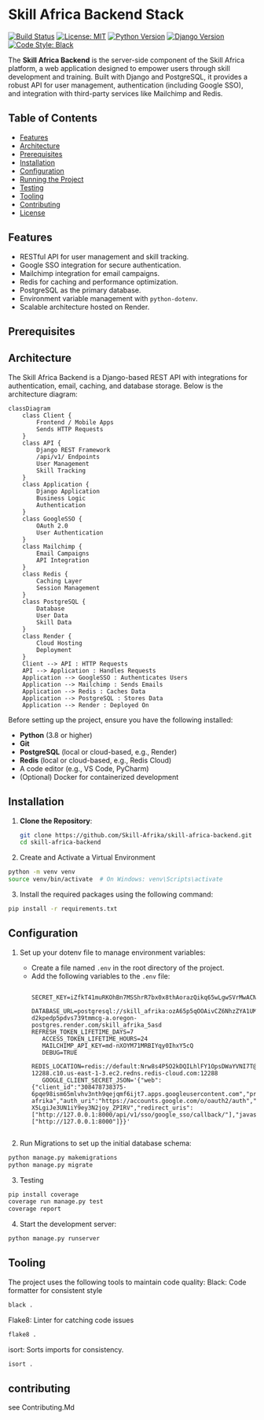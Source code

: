 # Skill Africa Backend Stack 

[![Build Status](https://img.shields.io/badge/build-passing-brightgreen)](https://github.com/Skill-Afrika/skill-africa-backend/actions)
[![License: MIT](https://img.shields.io/badge/License-MIT-yellow.svg)](https://opensource.org/licenses/MIT)
[![Python Version](https://img.shields.io/badge/python-3.8%2B-blue)](https://www.python.org/)
[![Django Version](https://img.shields.io/badge/django-4.2%2B-blue)](https://www.djangoproject.com/)
[![Code Style: Black](https://img.shields.io/badge/code%20style-black-000000.svg)](https://github.com/psf/black)

The **Skill Africa Backend** is the server-side component of the Skill Africa platform, a web application designed to empower users through skill development and training. Built with Django and PostgreSQL, it provides a robust API for user management, authentication (including Google SSO), and integration with third-party services like Mailchimp and Redis.

## Table of Contents

- [Features](#features)
- [Architecture](#architecture)
- [Prerequisites](#prerequisites)
- [Installation](#installation)
- [Configuration](#configuration)
- [Running the Project](#running-the-project)
- [Testing](#testing)
- [Tooling](#tooling)
- [Contributing](#contributing)
- [License](#license)

## Features

- RESTful API for user management and skill tracking.
- Google SSO integration for secure authentication.
- Mailchimp integration for email campaigns.
- Redis for caching and performance optimization.
- PostgreSQL as the primary database.
- Environment variable management with `python-dotenv`.
- Scalable architecture hosted on Render.

## Prerequisites
## Architecture

The Skill Africa Backend is a Django-based REST API with integrations for authentication, email, caching, and database storage. Below is the architecture diagram:

```mermaid
classDiagram
    class Client {
        Frontend / Mobile Apps
        Sends HTTP Requests
    }
    class API {
        Django REST Framework
        /api/v1/ Endpoints
        User Management
        Skill Tracking
    }
    class Application {
        Django Application
        Business Logic
        Authentication
    }
    class GoogleSSO {
        OAuth 2.0
        User Authentication
    }
    class Mailchimp {
        Email Campaigns
        API Integration
    }
    class Redis {
        Caching Layer
        Session Management
    }
    class PostgreSQL {
        Database
        User Data
        Skill Data
    }
    class Render {
        Cloud Hosting
        Deployment
    }
    Client --> API : HTTP Requests
    API --> Application : Handles Requests
    Application --> GoogleSSO : Authenticates Users
    Application --> Mailchimp : Sends Emails
    Application --> Redis : Caches Data
    Application --> PostgreSQL : Stores Data
    Application --> Render : Deployed On
 ```

Before setting up the project, ensure you have the following installed:
- **Python** (3.8 or higher)
- **Git**
- **PostgreSQL** (local or cloud-based, e.g., Render)
- **Redis** (local or cloud-based, e.g., Redis Cloud)
- A code editor (e.g., VS Code, PyCharm)
- (Optional) Docker for containerized development

## Installation

1. **Clone the Repository**:
   ```bash
   git clone https://github.com/Skill-Afrika/skill-africa-backend.git
   cd skill-africa-backend
   ```

2. Create and Activate a Virtual Environment

```bash
python -m venv venv
source venv/bin/activate  # On Windows: venv\Scripts\activate
```

3. Install the required packages using the following command:

```bash
pip install -r requirements.txt 
```
## Configuration
1. Set up your dotenv file to manage environment variables:

   - Create a file named `.env` in the root directory of the project.
   - Add the following variables to the `.env` file:
     ```plaintext
        SECRET_KEY=iZfkT41muRKOhBn7MSShrR7bx0x8thAorazQikq65wLgwSVrMwACNY6xsj9VuuEZ0AKpHQtt8iFYSxMRUE4SF1gfcVNkBLNRqLBo
        DATABASE_URL=postgresql://skill_afrika:ozA65p5qOOAivCZ6NhzZYA1UM7zGFuRO@dpg-d2kpedp5pdvs739tmmcg-a.oregon-postgres.render.com/skill_afrika_5asd        REFRESH_TOKEN_LIFETIME_DAYS=7
        ACCESS_TOKEN_LIFETIME_HOURS=24
        MAILCHIMP_API_KEY=md-nXOYM71MRBIYqy0IhxY5cQ
        DEBUG=TRUE
        REDIS_LOCATION=redis://default:Nrw8s4P5O2kDQILhlFY1OpsDWaYVNI7T@redis-12288.c10.us-east-1-3.ec2.redns.redis-cloud.com:12288
        GOOGLE_CLIENT_SECRET_JSON='{"web":{"client_id":"308478738375-6pqe98ism65mlvhv3nth9qejqmf6ijt7.apps.googleusercontent.com","project_id":"skill-afrika","auth_uri":"https://accounts.google.com/o/oauth2/auth","token_uri":"https://oauth2.googleapis.com/token","auth_provider_x509_cert_url":"https://www.googleapis.com/oauth2/v1/certs","client_secret":"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","redirect_uris":["http://127.0.0.1:8000/api/v1/sso/google_sso/callback/"],"javascript_origins":["http://127.0.0.1:8000"]}}'
    ```

2. Run Migrations to set up the initial database schema:

```bash
python manage.py makemigrations
python manage.py migrate
```
3. Testing

```bash
pip install coverage
coverage run manage.py test
coverage report
```

4. Start the development server:

```bash
python manage.py runserver
```
## Tooling 
The project uses the following tools to maintain code quality:
Black: Code formatter for consistent style
```bash
black .
```
Flake8: Linter for catching code issues
```bash
flake8 .
```
isort: Sorts imports for consistency.
```bash
isort .
```
##  contributing 
see Contributing.Md
